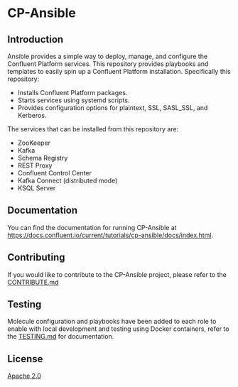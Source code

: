 
# CP-Ansible

## Introduction

Ansible provides a simple way to deploy, manage, and configure the Confluent Platform services. This repository provides playbooks and templates to easily spin up a Confluent Platform installation. Specifically this repository:

* Installs Confluent Platform packages.
* Starts services using systemd scripts.
* Provides configuration options for plaintext, SSL, SASL_SSL, and Kerberos.

The services that can be installed from this repository are:

* ZooKeeper
* Kafka
* Schema Registry
* REST Proxy
* Confluent Control Center
* Kafka Connect (distributed mode)
* KSQL Server

## Documentation

You can find the documentation for running CP-Ansible at https://docs.confluent.io/current/tutorials/cp-ansible/docs/index.html.

## Contributing

If you would like to contribute to the CP-Ansible project, please refer to the [CONTRIBUTE.md](https://github.com/confluentinc/cp-ansible/blob/5.4.x/CONTRIBUTING.md)

## Testing

Molecule configuration and playbooks have been added to each role to enable with local development and testing using Docker containers, refer to the [TESTING.md](https://github.com/confluentinc/cp-ansible/blob/5.4.x/TESTING.md) for documentation.

## License

[Apache 2.0](https://github.com/confluentinc/cp-ansible/blob/5.4.x/LICENSE.md)

